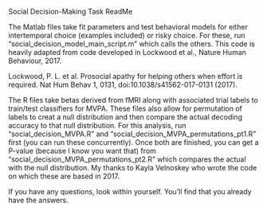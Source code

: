 Social Decision-Making Task ReadMe

The Matlab files take fit parameters and test behavioral models for either intertemporal choice (examples included) or risky choice. For these, run “social_decision_model_main_script.m” which calls the others. This code is heavily adapted from code developed in Lockwood et al., Nature Human Behaviour, 2017.

Lockwood, P. L. et al. Prosocial apathy for helping others when effort is required. Nat Hum Behav 1, 0131, doi:10.1038/s41562-017-0131 (2017).

The R files take betas derived from fMRI along with associated trial labels to train/test classifiers for MVPA. These files also allow for permutation of labels to creat a null distribution and then compare the actual decoding accuracy to that null distribution. For this analysis, run “social_decision_MVPA.R” and “social_decision_MVPA_permutations_pt1.R” first (you can run these concurrently). Once both are finished, you can get a P-value (because I know you want that) from “social_decision_MVPA_permutations_pt2.R” which compares the actual with the null distribution. My thanks to Kayla Velnoskey who wrote the code on which these are based in 2017.

If you have any questions, look within yourself. You’ll find that you already have the answers.
